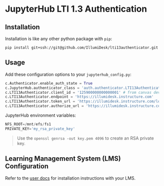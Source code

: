 # JupyterHub LTI 1.3 Authentication

## Installation

Installation is like any other python package with `pip`:

    pip install git+ssh://git@github.com/IllumiDesk/lti13authenticator.git

## Usage

Add these configuration options to your `jupyterhub_config.py`:

```python
c.Authenticator.enable_auth_state = True
c.JupyterHub.authenticator_class = 'auth.authenticator.LTI13Authenticator'
c.LTI13Authenticator.client_id = '125900000000000001' # from canvas developer key
c.LTI13Authenticator.endpoint = 'https://illumidesk.instructure.com'
c.LTI13Authenticator.token_url = 'https://illumidesk.instructure.com/login/oauth2/token'
c.LTI13Authenticator.authorize_url = 'https://illumidesk.instructure.com/api/lti/authorize_redirect'
```

JupyterHub environment variables:

```python
NFS_ROOT=/mnt/efs/fs1
PRIVATE_KEY='my_rsa_private_key'
```

> Use the `openssl genrsa -out key.pem 4096` to create an RSA private key.

## Learning Management System (LMS) Configuration

Refer to the [user docs](https://docs.illumidesk.com) for installation instructions with your LMS.

